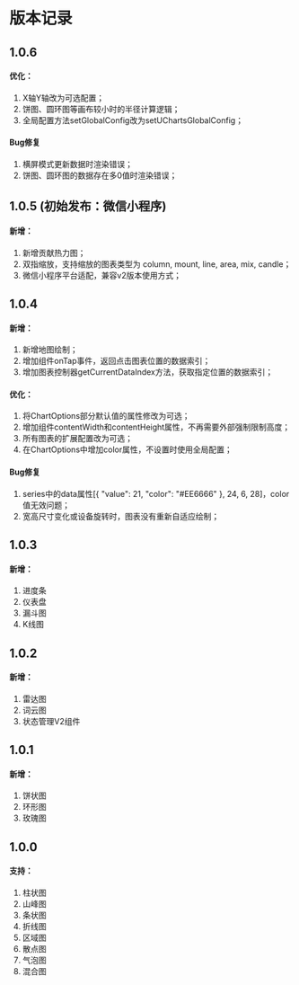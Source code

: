 # 版本记录

## 1.0.6
#### 优化：
1. X轴Y轴改为可选配置；
2. 饼图、圆环图等画布较小时的半径计算逻辑；
3. 全局配置方法setGlobalConfig改为setUChartsGlobalConfig；
#### Bug修复
1. 横屏模式更新数据时渲染错误；
2. 饼图、圆环图的数据存在多0值时渲染错误；

## 1.0.5 (初始发布：微信小程序)
#### 新增：
1. 新增贡献热力图；
2. 双指缩放，支持缩放的图表类型为 column, mount, line, area, mix, candle；
3. 微信小程序平台适配，兼容v2版本使用方式；

## 1.0.4
#### 新增：
1. 新增地图绘制；
2. 增加组件onTap事件，返回点击图表位置的数据索引；
3. 增加图表控制器getCurrentDataIndex方法，获取指定位置的数据索引；
#### 优化：
1. 将ChartOptions部分默认值的属性修改为可选；
2. 增加组件contentWidth和contentHeight属性，不再需要外部强制限制高度；
3. 所有图表的扩展配置改为可选；
4. 在ChartOptions中增加color属性，不设置时使用全局配置；
#### Bug修复
1. series中的data属性[{ "value": 21, "color": "#EE6666" }, 24, 6, 28]，color值无效问题；
2. 宽高尺寸变化或设备旋转时，图表没有重新自适应绘制；

## 1.0.3
#### 新增：
1. 进度条
2. 仪表盘
3. 漏斗图
4. K线图

## 1.0.2
#### 新增：
1. 雷达图
2. 词云图
3. 状态管理V2组件

## 1.0.1
#### 新增：
1. 饼状图
2. 环形图
3. 玫瑰图

## 1.0.0 
#### 支持：
1. 柱状图
2. 山峰图
3. 条状图
4. 折线图
5. 区域图
6. 散点图
7. 气泡图
8. 混合图